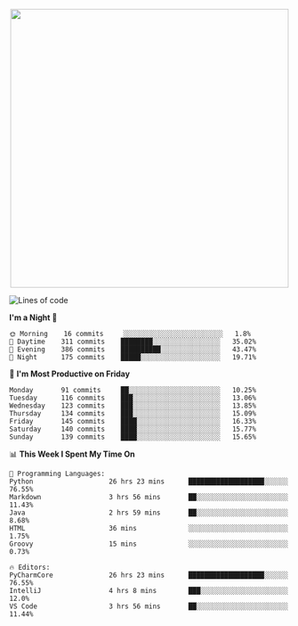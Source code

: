 <!--

[![Hits](https://hits.seeyoufarm.com/api/count/incr/badge.svg?url=https%3A%2F%2Fgithub.com/sangm1n)](https://hits.seeyoufarm.com) 
[![Repos Badge](https://badges.pufler.dev/repos/sangm1n)](https://badges.pufler.dev)
[![Github Badge](http://img.shields.io/badge/-github-black?style=flat-square&logo=github&logoColor=white&link=https:https://github.com/sangm1n/)](https://github.com/sangm1n/)
[![Netlify Badge](https://img.shields.io/badge/-TIL-00C7B7?style=flat-square&logo=Netlify&logoColor=white&link=https://sangminlog.netlify.com)](https://sangminlog.netlify.com)
[![Hugo Badge](https://img.shields.io/badge/-techblog-FF4088?style=flat-square&logo=Hugo&logoColor=white&link=https://sangm1n.github.io)](https://sangm1n.github.io)
[![Mail Badge](http://img.shields.io/badge/-mail-D14836?style=flat-square&logo=Gmail&logoColor=white&link=mailto:dltkd96als@naver.com)](mailto:dltkd96als@naver.com/)

![Lines of code](https://img.shields.io/badge/From%20Hello%20World%20I%27ve%20Written-3.9%20million%20lines%20of%20code-blue)
-->

<!--  -->

<p align="center">
  <a href="https://sangm1n.github.io/">
    <img src="https://user-images.githubusercontent.com/46131688/100516133-08bf3880-31c5-11eb-97ce-0548a7b3a35a.png" width="500">
  </a>
</p>

<!--START_SECTION:waka-->
![Lines of code](https://img.shields.io/badge/From%20Hello%20World%20I%27ve%20Written-3.4%20million%20lines%20of%20code-blue)

**I'm a Night 🦉** 

```text
🌞 Morning    16 commits     ░░░░░░░░░░░░░░░░░░░░░░░░░   1.8% 
🌆 Daytime    311 commits    ████████░░░░░░░░░░░░░░░░░   35.02% 
🌃 Evening    386 commits    ██████████░░░░░░░░░░░░░░░   43.47% 
🌙 Night      175 commits    █████░░░░░░░░░░░░░░░░░░░░   19.71%

```
📅 **I'm Most Productive on Friday** 

```text
Monday       91 commits     ██░░░░░░░░░░░░░░░░░░░░░░░   10.25% 
Tuesday      116 commits    ███░░░░░░░░░░░░░░░░░░░░░░   13.06% 
Wednesday    123 commits    ███░░░░░░░░░░░░░░░░░░░░░░   13.85% 
Thursday     134 commits    ███░░░░░░░░░░░░░░░░░░░░░░   15.09% 
Friday       145 commits    ████░░░░░░░░░░░░░░░░░░░░░   16.33% 
Saturday     140 commits    ████░░░░░░░░░░░░░░░░░░░░░   15.77% 
Sunday       139 commits    ████░░░░░░░░░░░░░░░░░░░░░   15.65%

```


📊 **This Week I Spent My Time On** 

```text
💬 Programming Languages: 
Python                   26 hrs 23 mins      ███████████████████░░░░░░   76.55% 
Markdown                 3 hrs 56 mins       ██░░░░░░░░░░░░░░░░░░░░░░░   11.43% 
Java                     2 hrs 59 mins       ██░░░░░░░░░░░░░░░░░░░░░░░   8.68% 
HTML                     36 mins             ░░░░░░░░░░░░░░░░░░░░░░░░░   1.75% 
Groovy                   15 mins             ░░░░░░░░░░░░░░░░░░░░░░░░░   0.73%

🔥 Editors: 
PyCharmCore              26 hrs 23 mins      ███████████████████░░░░░░   76.55% 
IntelliJ                 4 hrs 8 mins        ███░░░░░░░░░░░░░░░░░░░░░░   12.0% 
VS Code                  3 hrs 56 mins       ██░░░░░░░░░░░░░░░░░░░░░░░   11.44%

```


<!--END_SECTION:waka-->


<!--
**sangm1n/sangm1n** is a ✨ _special_ ✨ repository because its `README.md` (this file) appears on your GitHub profile.

Here are some ideas to get you started:

- 🔭 I’m currently working on ...
- 🌱 I’m currently learning ...
- 👯 I’m looking to collaborate on ...
- 🤔 I’m looking for help with ...
- 💬 Ask me about ...
- 📫 How to reach me: ...
- 😄 Pronouns: ...
- ⚡ Fun fact: ...

https://shields.io/
-->


